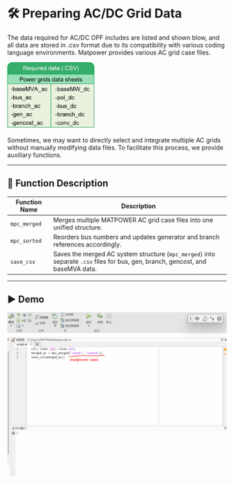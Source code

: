 # 🛠️ Preparing AC/DC Grid Data

The data required for AC/DC OPF includes are listed and shown blow, and all data are stored in .csv format
due to its compatibility with various coding language environments. Matpower provides various AC grid case files. 

<img src="F3.png" alt="示意图" width="200"/>

Sometimes, we may want
to directly select and integrate multiple AC grids without manually modifying data files. To facilitate this
process, we provide auxiliary functions.

---

## 📝 Function Description

| Function Name | Description |
|---------------|-------------|
| `mpc_merged`  | Merges multiple MATPOWER AC grid case files into one unified structure.|
| `mpc_sorted`  | Reorders bus numbers and updates generator and branch references accordingly. |
| `save_csv`    | Saves the merged AC system structure (`mpc_merged`) into separate `.csv` files for bus, gen, branch, gencost, and baseMVA data. |

---

## ▶️ Demo 
<img src="demo.gif" alt="Code running animation" width="620"/>
